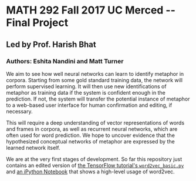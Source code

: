 # MATH 292 Fall 2017 UC Merced -- Final Project

## Led by Prof. Harish Bhat

### Authors: Eshita Nandini and Matt Turner

We aim to see how well neural networks can learn to identify metaphor in corpora. Starting from some gold 
standard training data, the network will perform supervised learning. It will then use new identifications
of metaphor as training data if the system is confident enough in the prediction. If not, the system will
transfer the potential instance of metaphor to a web-based user interface for human confirmation and
editing, if necessary.

This will require a deep understanding of vector representations of words and frames in corpora, as well as 
recurrent neural networks, which are often used for word prediction. We hope to uncover evidence that the
hypothesized conceptual networks of metaphor are expressed by the learned network itself.

We are at the very first stages of development. So far this repository just
contains an edited version of 
[the TensorFlow tutorial's `word2vec_basic.py`](https://www.tensorflow.org/versions/r0.12/tutorials/word2vec/)
and [an iPython Notebook](word2vecDemo.ipynb) that shows a high-level usage
of word2vec.
